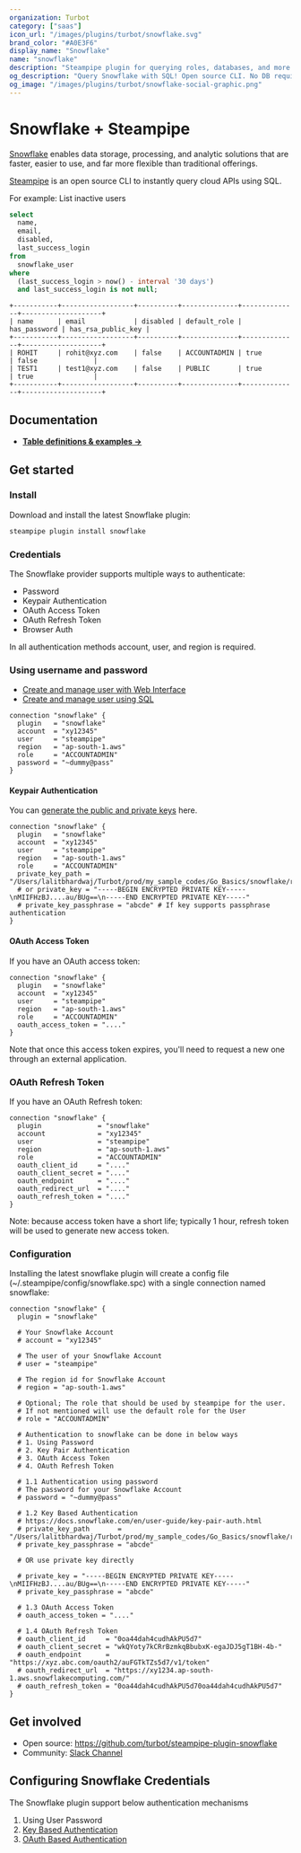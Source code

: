 ```yaml
---
organization: Turbot
category: ["saas"]
icon_url: "/images/plugins/turbot/snowflake.svg"
brand_color: "#A0E3F6"
display_name: "Snowflake"
name: "snowflake"
description: "Steampipe plugin for querying roles, databases, and more from Snowflake."
og_description: "Query Snowflake with SQL! Open source CLI. No DB required."
og_image: "/images/plugins/turbot/snowflake-social-graphic.png"
---
```


# Snowflake + Steampipe

[Snowflake](https://app.snowflake.com/) enables data storage, processing, and analytic solutions that are faster, easier to use, and far more flexible than traditional offerings.

[Steampipe](https://steampipe.io) is an open source CLI to instantly query cloud APIs using SQL.

For example: List inactive users

```sql
select
  name,
  email,
  disabled,
  last_success_login
from
  snowflake_user
where
  (last_success_login > now() - interval '30 days')
  and last_success_login is not null;
```
```
+-----------+------------------+----------+--------------+--------------+--------------------+
| name      | email            | disabled | default_role | has_password | has_rsa_public_key |
+-----------+------------------+----------+--------------+--------------+--------------------+
| ROHIT     | rohit@xyz.com    | false    | ACCOUNTADMIN | true         | false              |
| TEST1     | test1@xyz.com    | false    | PUBLIC       | true         | true               |
+-----------+------------------+----------+--------------+--------------+--------------------+
```

## Documentation

- **[Table definitions & examples →](/plugins/turbot/snowflake/tables)**

## Get started

### Install

Download and install the latest Snowflake plugin:

```bash
steampipe plugin install snowflake
```

### Credentials

The Snowflake provider supports multiple ways to authenticate:

- Password
- Keypair Authentication
- OAuth Access Token
- OAuth Refresh Token
- Browser Auth

In all authentication methods account, user, and region is required.

### Using username and password

- [Create and manage user with Web Interface](https://docs.snowflake.com/en/user-guide/admin-user-management.html#using-the-web-interface)
- [Create and manage user using SQL](https://docs.snowflake.com/en/user-guide/admin-user-management.html#using-sql)

```hcl
connection "snowflake" {
  plugin   = "snowflake"
  account  = "xy12345"
  user     = "steampipe"
  region   = "ap-south-1.aws"
  role     = "ACCOUNTADMIN"
  password = "~dummy@pass"
}
```

#### Keypair Authentication

You can [generate the public and private keys](https://docs.snowflake.com/en/user-guide/key-pair-auth.html) here.

```hcl
connection "snowflake" {
  plugin   = "snowflake"
  account  = "xy12345"
  user     = "steampipe"
  region   = "ap-south-1.aws"
  role     = "ACCOUNTADMIN"
  private_key_path = "/Users/lalitbhardwaj/Turbot/prod/my_sample_codes/Go_Basics/snowflake/rsa_key.p8"
  # or private_key = "-----BEGIN ENCRYPTED PRIVATE KEY-----\nMIIFHzBJ....au/BUg==\n-----END ENCRYPTED PRIVATE KEY-----"
  # private_key_passphrase = "abcde" # If key supports passphrase authentication
}
```

#### OAuth Access Token

If you have an OAuth access token:

```hcl
connection "snowflake" {
  plugin   = "snowflake"
  account  = "xy12345"
  user     = "steampipe"
  region   = "ap-south-1.aws"
  role     = "ACCOUNTADMIN"
  oauth_access_token = "...."
}
```

Note that once this access token expires, you'll need to request a new one through an external application.

### OAuth Refresh Token

If you have an OAuth Refresh token:

```hcl
connection "snowflake" {
  plugin              = "snowflake"
  account             = "xy12345"
  user                = "steampipe"
  region              = "ap-south-1.aws"
  role                = "ACCOUNTADMIN"
  oauth_client_id     = "...."
  oauth_client_secret = "...."
  oauth_endpoint      = "...."
  oauth_redirect_url  = "...."
  oauth_refresh_token = "...."
}
```

Note: because access token have a short life; typically 1 hour, refresh token will be used to generate new access token.

### Configuration

Installing the latest snowflake plugin will create a config file (~/.steampipe/config/snowflake.spc) with a single connection named snowflake:

```hcl
connection "snowflake" {
  plugin = "snowflake"

  # Your Snowflake Account
  # account = "xy12345"

  # The user of your Snowflake Account
  # user = "steampipe"

  # The region id for Snowflake Account
  # region = "ap-south-1.aws"

  # Optional; The role that should be used by steampipe for the user.
  # If not mentioned will use the default role for the User
  # role = "ACCOUNTADMIN"

  # Authentication to snowflake can be done in below ways
  # 1. Using Password
  # 2. Key Pair Authentication
  # 3. OAuth Access Token
  # 4. OAuth Refresh Token

  # 1.1 Authentication using password
  # The password for your Snowflake Account
  # password = "~dummy@pass"

  # 1.2 Key Based Authentication
  # https://docs.snowflake.com/en/user-guide/key-pair-auth.html
  # private_key_path       = "/Users/lalitbhardwaj/Turbot/prod/my_sample_codes/Go_Basics/snowflake/rsa_key.p8"
  # private_key_passphrase = "abcde"

  # OR use private key directly

  # private_key = "-----BEGIN ENCRYPTED PRIVATE KEY-----\nMIIFHzBJ....au/BUg==\n-----END ENCRYPTED PRIVATE KEY-----"
  # private_key_passphrase = "abcde"

  # 1.3 OAuth Access Token
  # oauth_access_token = "...."

  # 1.4 OAuth Refresh Token
  # oauth_client_id     = "0oa44dah4cudhAkPU5d7"
  # oauth_client_secret = "wkQYoty7kCRrBzmkqBbubxK-egaJDJ5gT1BH-4b-"
  # oauth_endpoint      = "https://xyz.abc.com/oauth2/auFGTkTZs5d7/v1/token"
  # oauth_redirect_url  = "https://xy1234.ap-south-1.aws.snowflakecomputing.com/"
  # oauth_refresh_token = "0oa44dah4cudhAkPU5d70oa44dah4cudhAkPU5d7"
}
```

## Get involved

- Open source: https://github.com/turbot/steampipe-plugin-snowflake
- Community: [Slack Channel](https://steampipe.io/community/join)

## Configuring Snowflake Credentials

The Snowflake plugin support below authentication mechanisms

1. Using User Password
2. [Key Based Authentication](https://docs.snowflake.com/en/user-guide/key-pair-auth.html)
3. [OAuth Based Authentication](https://docs.snowflake.com/en/user-guide/oauth-custom.html)

